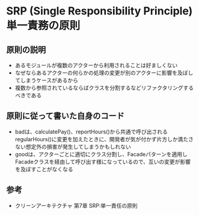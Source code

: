 # SRP (Single Responsibility Principle) 単一責務の原則

## 原則の説明

- あるモジュールが複数のアクターから利用されることは好ましくない
- なぜならあるアクターの何らかの処理の変更が別のアクターに影響を及ぼしてしまうケースがあるから
- 複数から参照されているならばクラスを分割するなどリファクタリングするべきである

## 原則に従って書いた自身のコード

- badは、calculatePay()、reportHours()から共通で呼び出されるregularHours()に変更を加えたときに、開発者が気が付かず片方しか満たさない想定外の損害が発生してしまうかもしれない
- goodは、アクターごとに適切にクラス分割し、Facadeパターンを適用しFacadeクラスを経由して呼び出す様になっているので、互いの変更が影響を及ぼすことがなくなる

## 参考

- クリーンアーキテクチャ 第7章 SRP:単一責任の原則